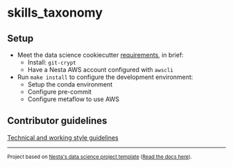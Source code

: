 # skills_taxonomy

## Setup

- Meet the data science cookiecutter [requirements](http://nestauk.github.io/ds-cookiecutter), in brief:
  - Install: `git-crypt`
  - Have a Nesta AWS account configured with `awscli`
- Run `make install` to configure the development environment:
  - Setup the conda environment
  - Configure pre-commit
  - Configure metaflow to use AWS

## Contributor guidelines

[Technical and working style guidelines](https://github.com/nestauk/ds-cookiecutter/blob/master/GUIDELINES.md)

---

<small><p>Project based on <a target="_blank" href="https://github.com/nestauk/ds-cookiecutter">Nesta's data science project template</a>
(<a href="http://nestauk.github.io/ds-cookiecutter">Read the docs here</a>).
</small>

